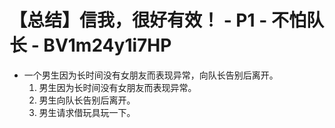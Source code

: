 # 【总结】信我，很好有效！ - P1 - 不怕队长 - BV1m24y1i7HP

-   一个男生因为长时间没有女朋友而表现异常，向队长告别后离开。
    1.  男生因为长时间没有女朋友而表现异常。
    2.  男生向队长告别后离开。
    3.  男生请求借玩具玩一下。